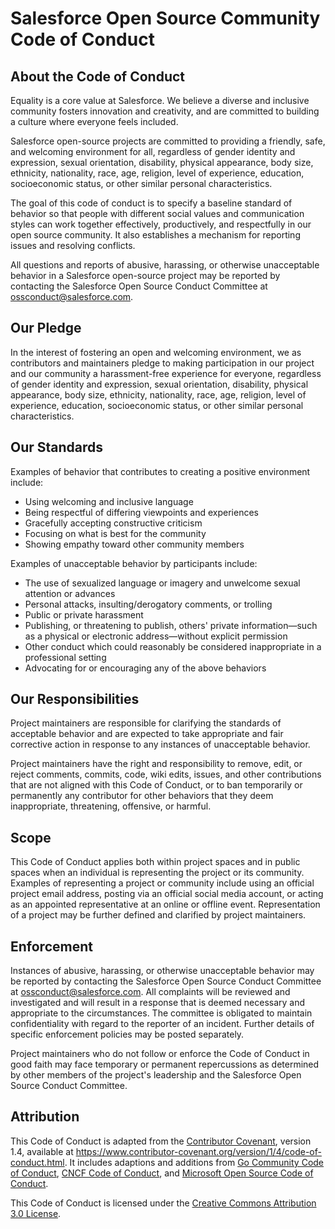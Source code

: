 # Salesforce Open Source Community Code of Conduct

## About the Code of Conduct

Equality is a core value at Salesforce. We believe a diverse and inclusive
community fosters innovation and creativity, and are committed to building a
culture where everyone feels included.

Salesforce open-source projects are committed to providing a friendly, safe, and
welcoming environment for all, regardless of gender identity and expression,
sexual orientation, disability, physical appearance, body size, ethnicity, nationality,
race, age, religion, level of experience, education, socioeconomic status, or
other similar personal characteristics.

The goal of this code of conduct is to specify a baseline standard of behavior so
that people with different social values and communication styles can work
together effectively, productively, and respectfully in our open source community.
It also establishes a mechanism for reporting issues and resolving conflicts.

All questions and reports of abusive, harassing, or otherwise unacceptable behavior
in a Salesforce open-source project may be reported by contacting the Salesforce
Open Source Conduct Committee at ossconduct@salesforce.com.

## Our Pledge

In the interest of fostering an open and welcoming environment, we as
contributors and maintainers pledge to making participation in our project and
our community a harassment-free experience for everyone, regardless of gender
identity and expression, sexual orientation, disability, physical appearance,
body size, ethnicity, nationality, race, age, religion, level of experience, education,
socioeconomic status, or other similar personal characteristics.

## Our Standards

Examples of behavior that contributes to creating a positive environment
include:

- Using welcoming and inclusive language
- Being respectful of differing viewpoints and experiences
- Gracefully accepting constructive criticism
- Focusing on what is best for the community
- Showing empathy toward other community members

Examples of unacceptable behavior by participants include:

- The use of sexualized language or imagery and unwelcome sexual attention or
  advances
- Personal attacks, insulting/derogatory comments, or trolling
- Public or private harassment
- Publishing, or threatening to publish, others' private information—such as
  a physical or electronic address—without explicit permission
- Other conduct which could reasonably be considered inappropriate in a
  professional setting
- Advocating for or encouraging any of the above behaviors

## Our Responsibilities

Project maintainers are responsible for clarifying the standards of acceptable
behavior and are expected to take appropriate and fair corrective action in
response to any instances of unacceptable behavior.

Project maintainers have the right and responsibility to remove, edit, or
reject comments, commits, code, wiki edits, issues, and other contributions
that are not aligned with this Code of Conduct, or to ban temporarily or
permanently any contributor for other behaviors that they deem inappropriate,
threatening, offensive, or harmful.

## Scope

This Code of Conduct applies both within project spaces and in public spaces
when an individual is representing the project or its community. Examples of
representing a project or community include using an official project email
address, posting via an official social media account, or acting as an appointed
representative at an online or offline event. Representation of a project may be
further defined and clarified by project maintainers.

## Enforcement

Instances of abusive, harassing, or otherwise unacceptable behavior may be
reported by contacting the Salesforce Open Source Conduct Committee
at ossconduct@salesforce.com. All complaints will be reviewed and investigated
and will result in a response that is deemed necessary and appropriate to the
circumstances. The committee is obligated to maintain confidentiality with
regard to the reporter of an incident. Further details of specific enforcement
policies may be posted separately.

Project maintainers who do not follow or enforce the Code of Conduct in good
faith may face temporary or permanent repercussions as determined by other
members of the project's leadership and the Salesforce Open Source Conduct
Committee.

## Attribution

This Code of Conduct is adapted from the [Contributor Covenant][contributor-covenant-home],
version 1.4, available at https://www.contributor-covenant.org/version/1/4/code-of-conduct.html.
It includes adaptions and additions from [Go Community Code of Conduct][golang-coc],
[CNCF Code of Conduct][cncf-coc], and [Microsoft Open Source Code of Conduct][microsoft-coc].

This Code of Conduct is licensed under the [Creative Commons Attribution 3.0 License][cc-by-3-us].

[contributor-covenant-home]: https://www.contributor-covenant.org "https://www.contributor-covenant.org/"
[golang-coc]: https://golang.org/conduct
[cncf-coc]: https://github.com/cncf/foundation/blob/main/code-of-conduct.md
[microsoft-coc]: https://opensource.microsoft.com/codeofconduct/
[cc-by-3-us]: https://creativecommons.org/licenses/by/3.0/us/
